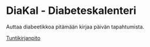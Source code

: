 # DiaKal - Diabeteskalenteri

Auttaa diabeetikkoa pitämään kirjaa päivän tapahtumista.

[Tuntikirjanpito](tuntikirjanpito.md)